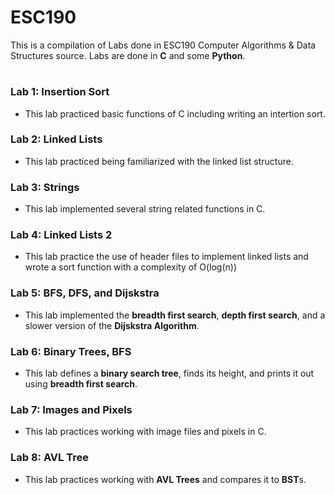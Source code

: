 # ESC190

This is a compilation of Labs done in ESC190 Computer Algorithms & Data Structures source. Labs are done in **C** and some **Python**.  
#

### Lab 1: Insertion Sort
- This lab practiced basic functions of C including writing an intertion sort.
  
### Lab 2: Linked Lists
- This lab practiced being familiarized with the linked list structure.

### Lab 3: Strings
- This lab implemented several string related functions in C.

### Lab 4: Linked Lists 2
- This lab practice the use of header files to implement linked lists and wrote a sort function with a complexity of O(log(n))


### Lab 5: BFS, DFS, and Dijskstra
- This lab implemented the **breadth first search**, **depth first search**, and a slower version of the **Dijskstra Algorithm**. 


### Lab 6: Binary Trees, BFS
- This lab defines a **binary search tree**, finds its height, and prints it out using **breadth first search**.


### Lab 7: Images and Pixels
- This lab practices working with image files and pixels in C.

### Lab 8: AVL Tree
- This lab practices working with **AVL Trees** and compares it to **BST**s. 
